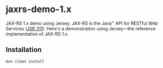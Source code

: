 # jaxrs-demo-1.x

JAX-RS 1.x demo using Jersey. JAX-RS is the Java™ API for RESTful Web Services ([JSR 311][jsr-311]).
Here's a demonstration using Jersey—the reference implementation of JAX-RS 1.x.

## Installation

    mvn clean install

[jsr-311]: https://jcp.org/en/jsr/detail?id=311
